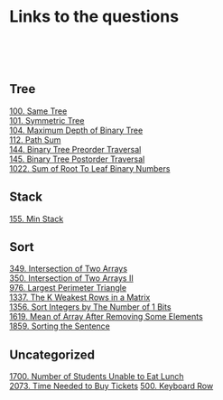 # Links to the questions
<br/><br/><br/>

## Tree
[100. Same Tree](https://leetcode.com/problems/same-tree) <br/>
[101. Symmetric Tree](https://leetcode.com/problems/symmetric-tree) <br/>
[104. Maximum Depth of Binary Tree](https://leetcode.com/problems/maximum-depth-of-binary-tree) <br/>
[112. Path Sum](https://leetcode.com/problems/path-sum) <br/>
[144. Binary Tree Preorder Traversal](https://leetcode.com/problems/binary-tree-preorder-traversal) <br/>
[145. Binary Tree Postorder Traversal](https://leetcode.com/problems/binary-tree-postorder-traversal) <br/>
[1022. Sum of Root To Leaf Binary Numbers](https://leetcode.com/problems/sum-of-root-to-leaf-binary-numbers) <br/>

## Stack
[155. Min Stack](https://leetcode.com/problems/min-stack/)

## Sort
[349. Intersection of Two Arrays](https://leetcode.com/problems/intersection-of-two-arrays/) <br/>
[350. Intersection of Two Arrays II](https://leetcode.com/problems/intersection-of-two-arrays-ii/) <br/>
[976. Largest Perimeter Triangle](https://leetcode.com/problems/largest-perimeter-triangle/) <br/>
[1337. The K Weakest Rows in a Matrix](https://leetcode.com/problems/the-k-weakest-rows-in-a-matrix/) <br/>
[1356. Sort Integers by The Number of 1 Bits](https://leetcode.com/problems/sort-integers-by-the-number-of-1-bits/) <br/>
[1619. Mean of Array After Removing Some Elements](https://leetcode.com/problems/mean-of-array-after-removing-some-elements/) <br/>
[1859. Sorting the Sentence](https://leetcode.com/problems/sorting-the-sentence/) <br/>

## Uncategorized
[1700. Number of Students Unable to Eat Lunch](https://leetcode.com/problems/number-of-students-unable-to-eat-lunch/) <br/>
[2073. Time Needed to Buy Tickets](https://leetcode.com/problems/time-needed-to-buy-tickets/)
[500. Keyboard Row](https://leetcode.com/problems/keyboard-row/)